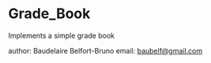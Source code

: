 # Grade_Book

Implements a simple grade book


author: Baudelaire Belfort-Bruno
email: baubelf@gmail.com
